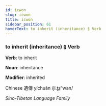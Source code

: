 ```yaml
---
id: icwon
slug: icwon
title: icwon
sidebar_position: 61
hoverText: to inherit (inheritance) § Verb
---
```


### to inherit (inheritance) § Verb

**Verb**: to inherit

**Noun**: inheritance

**Modifier**: inherited

Chinese 遺傳 yíchuán /ji.ʈʂʰwan/

*Sino-Tibetan Language Family*